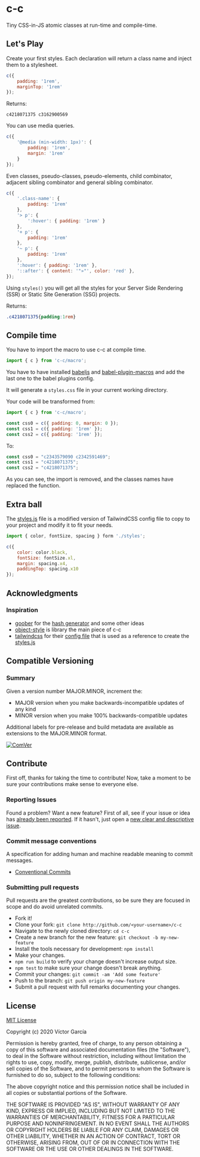 # c-c

Tiny CSS-in-JS atomic classes at run-time and compile-time.

## Let's Play

Create your first styles. Each declaration will return a class name and inject them to a stylesheet.

```javascript
c({
    padding: '1rem', 
    marginTop: '1rem'
});
```

Returns:
```
c4218071375 c3162900569
```

You can use media queries.

```javascript
c({
    '@media (min-width: 1px)': {
        padding: '1rem',
        margin: '1rem'
    }
});
```

Even classes, pseudo-classes, pseudo-elements, child combinator, adjacent sibling combinator and general sibling combinator.

```javascript
c({
    '.class-name': {
        padding: '1rem'
    },
    '> p': {
        ':hover': { padding: '1rem' }
    },
    '+ p': {
        padding: '1rem'
    },
    '~ p': {
        padding: '1rem'
    },
    ':hover': { padding: '1rem' },
    '::after': { content: '"»"', color: 'red' },
});
```

Using `styles()` you will get all the styles for your Server Side Rendering (SSR) or Static Site Generation (SSG) projects.

Returns:
```css
.c4218071375{padding:1rem}
```

## Compile time

You have to import the macro to use c-c at compile time.
```javascript
import { c } from 'c-c/macro';
```

You have to have installed [babeljs](https://babeljs.io/) and [babel-plugin-macros](https://github.com/kentcdodds/babel-plugin-macros) and add the last one
to the babel plugins config.

It will generate a `styles.css` file in your current working directory.

Your code will be transformed from:

```javascript
import { c } from 'c-c/macro';

const css0 = c({ padding: 0, margin: 0 });
const css1 = c({ padding: '1rem' });
const css2 = c({ padding: '1rem' });
```

To:

```javascript
const css0 = "c2343579090 c2342591469";
const css1 = "c4218071375";
const css2 = "c4218071375";
```

As you can see, the import is removed, and the classes names have replaced the function.

## Extra ball

The [styles.js](https://github.com/gc-victor/c-c/blob/master/styles.js) file is a modified version of TailwindCSS config file to copy to your project and modify it to fit your needs.

````javascript
import { color, fontSize, spacing } form './styles';

c({
    color: color.black,
    fontSize: fontSize.xl,
    margin: spacing.x4,
    paddingTop: spacing.x10
});
````

## Acknowledgments

### Inspiration

- [goober](https://github.com/cristianbote/goober) for the [hash generator](https://github.com/cristianbote/goober/blob/v1/src/core/to-hash.js#L10) and some other ideas
- [object-style](https://github.com/jxnblk/object-style/) is library the main piece of c-c
- [tailwindcss](https://github.com/tailwindcss/tailwindcss) for their [config file](https://github.com/tailwindcss/tailwindcss/blob/v1.4.6/stubs/defaultConfig.stub.js) that is used as a reference to create the [styles.js](https://github.com/gc-victor/c-c/blob/master/styles.js)

## Compatible Versioning

### Summary

Given a version number MAJOR.MINOR, increment the:

- MAJOR version when you make backwards-incompatible updates of any kind
- MINOR version when you make 100% backwards-compatible updates

Additional labels for pre-release and build metadata are available as extensions to the MAJOR.MINOR format.

[![ComVer](https://img.shields.io/badge/ComVer-compliant-brightgreen.svg)](https://github.com/staltz/comver)

## Contribute

First off, thanks for taking the time to contribute!
Now, take a moment to be sure your contributions make sense to everyone else.

### Reporting Issues

Found a problem? Want a new feature? First of all, see if your issue or idea has [already been reported](../../issues).
If it hasn't, just open a [new clear and descriptive issue](../../issues/new).

### Commit message conventions

A specification for adding human and machine readable meaning to commit messages.

- [Conventional Commits](https://www.conventionalcommits.org/en/v1.0.0/)

### Submitting pull requests

Pull requests are the greatest contributions, so be sure they are focused in scope and do avoid unrelated commits.

-   Fork it!
-   Clone your fork: `git clone http://github.com/<your-username>/c-c`
-   Navigate to the newly cloned directory: `cd c-c`
-   Create a new branch for the new feature: `git checkout -b my-new-feature`
-   Install the tools necessary for development: `npm install`
-   Make your changes.
-   `npm run build` to verify your change doesn't increase output size.
-   `npm test` to make sure your change doesn't break anything.
-   Commit your changes: `git commit -am 'Add some feature'`
-   Push to the branch: `git push origin my-new-feature`
-   Submit a pull request with full remarks documenting your changes.

## License

[MIT License](https://github.com/gc-victor/c-c/blob/master/LICENSE)

Copyright (c) 2020 Víctor García

Permission is hereby granted, free of charge, to any person obtaining a copy
of this software and associated documentation files (the "Software"), to deal
in the Software without restriction, including without limitation the rights
to use, copy, modify, merge, publish, distribute, sublicense, and/or sell
copies of the Software, and to permit persons to whom the Software is
furnished to do so, subject to the following conditions:

The above copyright notice and this permission notice shall be included in all
copies or substantial portions of the Software.

THE SOFTWARE IS PROVIDED "AS IS", WITHOUT WARRANTY OF ANY KIND, EXPRESS OR
IMPLIED, INCLUDING BUT NOT LIMITED TO THE WARRANTIES OF MERCHANTABILITY,
FITNESS FOR A PARTICULAR PURPOSE AND NONINFRINGEMENT. IN NO EVENT SHALL THE
AUTHORS OR COPYRIGHT HOLDERS BE LIABLE FOR ANY CLAIM, DAMAGES OR OTHER
LIABILITY, WHETHER IN AN ACTION OF CONTRACT, TORT OR OTHERWISE, ARISING FROM,
OUT OF OR IN CONNECTION WITH THE SOFTWARE OR THE USE OR OTHER DEALINGS IN THE
SOFTWARE.
